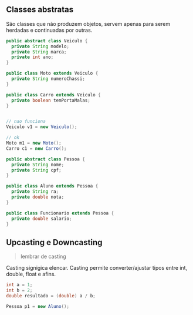 
## Classes abstratas

São classes que não produzem objetos, servem apenas para serem herdadas e continuadas por outras.

```java
public abstract class Veiculo {
  private String modelo;
  private String marca;
  private int ano;
}

public class Moto extends Veiculo {
  private String numeroChassi;
}

public class Carro extends Veiculo {
  private boolean temPortaMalas;
}


// nao funciona
Veiculo v1 = new Veiculo(); 

// ok
Moto m1 = new Moto();
Carro c1 = new Carro();
```

```java
public abstract class Pessoa {
  private String nome;
  private String cpf;
}

public class Aluno extends Pessoa {
  private String ra;
  private double nota;
}

public class Funcionario extends Pessoa {
  private double salario;
}
```

## Upcasting e Downcasting

> lembrar de casting

Casting signigica elencar. Casting permite converter/ajustar tipos entre int, double, float e afins.

```java
int a = 1;
int b = 2;
double resultado = (double) a / b;
```

```java
Pessoa p1 = new Aluno();
```
